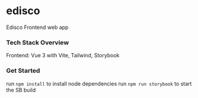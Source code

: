# edisco

Edisco Frontend web app

### Tech Stack Overview

Frontend: Vue 3 with Vite, Tailwind, Storybook

### Get Started

run `npm install` to install node dependencies
run `npm run storybook` to start the SB build

